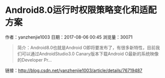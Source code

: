 # Android8.0运行时权限策略变化和适配方案
作者：yanzhenjie1003
日期：2017-08-06 00:45
浏览量：30071
> 简介：Android8.0也就是Android O即将要发布了，有很多新特性，目前我们可以通过AndroidStudio3.0 Canary版本下载Android O最新的系统映像的Developer Pr...

 链接：http://blog.csdn.net/yanzhenjie1003/article/details/76719487
